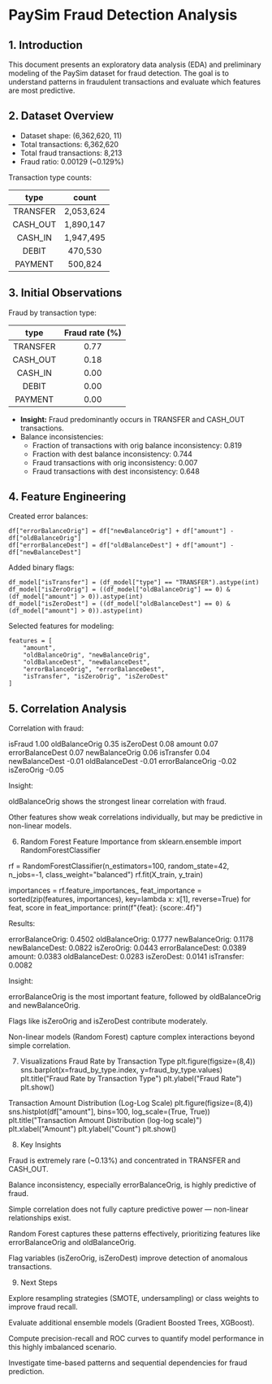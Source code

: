 # PaySim Fraud Detection Analysis

## 1. Introduction

This document presents an exploratory data analysis (EDA) and preliminary modeling of the PaySim dataset for fraud detection. The goal is to understand patterns in fraudulent transactions and evaluate which features are most predictive.

## 2. Dataset Overview

* Dataset shape: (6,362,620, 11)
* Total transactions: 6,362,620
* Total fraud transactions: 8,213
* Fraud ratio: 0.00129 (~0.129%)

Transaction type counts:

| type | count |
| :---:   | :---: |
| TRANSFER | 2,053,624 |
| CASH_OUT | 1,890,147 |
| CASH_IN | 1,947,495 |
| DEBIT | 470,530 |
| PAYMENT | 500,824 |

## 3. Initial Observations

Fraud by transaction type:

| type | Fraud rate (%) |
| :---:   | :---: |
| TRANSFER | 0.77 |
| CASH_OUT | 0.18 |
| CASH_IN | 0.00 |
| DEBIT | 0.00 |
| PAYMENT | 0.00 |

* **Insight:** Fraud predominantly occurs in TRANSFER and CASH_OUT transactions.
* Balance inconsistencies:
    * Fraction of transactions with orig balance inconsistency: 0.819
    * Fraction with dest balance inconsistency: 0.744
    * Fraud transactions with orig inconsistency: 0.007
    * Fraud transactions with dest inconsistency: 0.648

## 4. Feature Engineering

Created error balances:
```
df["errorBalanceOrig"] = df["newBalanceOrig"] + df["amount"] - df["oldBalanceOrig"]
df["errorBalanceDest"] = df["oldBalanceDest"] + df["amount"] - df["newBalanceDest"]
```

Added binary flags:
```
df_model["isTransfer"] = (df_model["type"] == "TRANSFER").astype(int)
df_model["isZeroOrig"] = ((df_model["oldBalanceOrig"] == 0) & (df_model["amount"] > 0)).astype(int)
df_model["isZeroDest"] = ((df_model["oldBalanceDest"] == 0) & (df_model["amount"] > 0)).astype(int)
```

Selected features for modeling:
```
features = [
    "amount",
    "oldBalanceOrig", "newBalanceOrig",
    "oldBalanceDest", "newBalanceDest",
    "errorBalanceOrig", "errorBalanceDest",
    "isTransfer", "isZeroOrig", "isZeroDest"
]
```
## 5. Correlation Analysis

Correlation with fraud:

isFraud             1.00
oldBalanceOrig      0.35
isZeroDest          0.08
amount              0.07
errorBalanceDest    0.07
newBalanceOrig      0.06
isTransfer          0.04
newBalanceDest     -0.01
oldBalanceDest     -0.01
errorBalanceOrig   -0.02
isZeroOrig         -0.05


Insight:

oldBalanceOrig shows the strongest linear correlation with fraud.

Other features show weak correlations individually, but may be predictive in non-linear models.

6. Random Forest Feature Importance
from sklearn.ensemble import RandomForestClassifier

rf = RandomForestClassifier(n_estimators=100, random_state=42, n_jobs=-1, class_weight="balanced")
rf.fit(X_train, y_train)

importances = rf.feature_importances_
feat_importance = sorted(zip(features, importances), key=lambda x: x[1], reverse=True)
for feat, score in feat_importance:
    print(f"{feat}: {score:.4f}")


Results:

errorBalanceOrig: 0.4502
oldBalanceOrig: 0.1777
newBalanceOrig: 0.1178
newBalanceDest: 0.0822
isZeroOrig: 0.0443
errorBalanceDest: 0.0389
amount: 0.0383
oldBalanceDest: 0.0283
isZeroDest: 0.0141
isTransfer: 0.0082


Insight:

errorBalanceOrig is the most important feature, followed by oldBalanceOrig and newBalanceOrig.

Flags like isZeroOrig and isZeroDest contribute moderately.

Non-linear models (Random Forest) capture complex interactions beyond simple correlation.

7. Visualizations
Fraud Rate by Transaction Type
plt.figure(figsize=(8,4))
sns.barplot(x=fraud_by_type.index, y=fraud_by_type.values)
plt.title("Fraud Rate by Transaction Type")
plt.ylabel("Fraud Rate")
plt.show()


Transaction Amount Distribution (Log-Log Scale)
plt.figure(figsize=(8,4))
sns.histplot(df["amount"], bins=100, log_scale=(True, True))
plt.title("Transaction Amount Distribution (log-log scale)")
plt.xlabel("Amount")
plt.ylabel("Count")
plt.show()


8. Key Insights

Fraud is extremely rare (~0.13%) and concentrated in TRANSFER and CASH_OUT.

Balance inconsistency, especially errorBalanceOrig, is highly predictive of fraud.

Simple correlation does not fully capture predictive power — non-linear relationships exist.

Random Forest captures these patterns effectively, prioritizing features like errorBalanceOrig and oldBalanceOrig.

Flag variables (isZeroOrig, isZeroDest) improve detection of anomalous transactions.

9. Next Steps

Explore resampling strategies (SMOTE, undersampling) or class weights to improve fraud recall.

Evaluate additional ensemble models (Gradient Boosted Trees, XGBoost).

Compute precision-recall and ROC curves to quantify model performance in this highly imbalanced scenario.

Investigate time-based patterns and sequential dependencies for fraud prediction.
